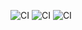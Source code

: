 ![CI](https://github.com/yohxande/purple-guardian-playwright/actions/workflows/playwright.yml/badge.svg)
![CI](https://github.com/yohxande/purple-guardian-playwright/actions/workflows/playwright.yml/badge.svg)
![CI](https://github.com/yohxande/purple-guardian-playwright/actions/workflows/playwright.yml/badge.svg)
